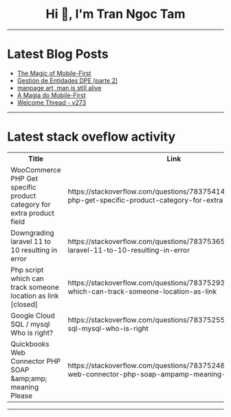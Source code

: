 <h1 align="center">Hi 👋, I'm Tran Ngoc Tam</h1>

---

# Latest Blog Posts 
<!-- BLOG-POST-LIST:START -->
- [The Magic of Mobile-First](https://dev.to/devpedrodias/the-magic-of-mobile-first-3g24)
- [Gestión de Entidades DPE &lpar;parte 2&rpar;](https://dev.to/villacisg93/gestion-de-entidades-dpe-parte-2-3kc5)
- [manpage art, man is still alive](https://dev.to/poetaman/manpage-art-man-is-still-alive-511c)
- [A Magia do Mobile-First](https://dev.to/devpedrodias/a-magia-do-mobile-first-35di)
- [Welcome Thread - v273](https://dev.to/devteam/welcome-thread-v273-5djj)
<!-- BLOG-POST-LIST:END -->

---

# Latest stack oveflow activity
<table>
  <tr><th>Title</th><th>Link</th></tr>
  <!-- STACKOVERFLOW:START --><tr><td>WooCommerce PHP Get specific product category for extra product field</td><td>https://stackoverflow.com/questions/78375414/woocommerce-php-get-specific-product-category-for-extra-product-field</td></tr><tr><td>Downgrading laravel 11 to 10 resulting in error</td><td>https://stackoverflow.com/questions/78375365/downgrading-laravel-11-to-10-resulting-in-error</td></tr><tr><td>Php script which can track someone location as link [closed]</td><td>https://stackoverflow.com/questions/78375293/php-script-which-can-track-someone-location-as-link</td></tr><tr><td>Google Cloud SQL / mysql Who is right?</td><td>https://stackoverflow.com/questions/78375255/google-cloud-sql-mysql-who-is-right</td></tr><tr><td>Quickbooks Web Connector PHP SOAP &amp;amp;amp; meaning Please</td><td>https://stackoverflow.com/questions/78375248/quickbooks-web-connector-php-soap-ampamp-meaning-please</td></tr><!-- STACKOVERFLOW:END -->
</table>

---


